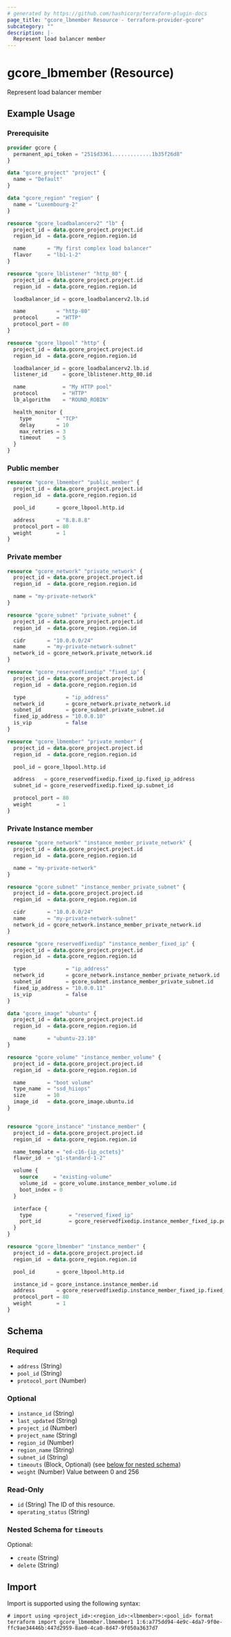 ```yaml
---
# generated by https://github.com/hashicorp/terraform-plugin-docs
page_title: "gcore_lbmember Resource - terraform-provider-gcore"
subcategory: ""
description: |-
  Represent load balancer member
---
```


# gcore_lbmember (Resource)

Represent load balancer member

## Example Usage

### Prerequisite

```terraform
provider gcore {
  permanent_api_token = "251$d3361.............1b35f26d8"
}

data "gcore_project" "project" {
  name = "Default"
}

data "gcore_region" "region" {
  name = "Luxembourg-2"
}
```

```terraform
resource "gcore_loadbalancerv2" "lb" {
  project_id = data.gcore_project.project.id
  region_id  = data.gcore_region.region.id

  name       = "My first complex load balancer"
  flavor     = "lb1-1-2"
}

resource "gcore_lblistener" "http_80" {
  project_id = data.gcore_project.project.id
  region_id  = data.gcore_region.region.id

  loadbalancer_id = gcore_loadbalancerv2.lb.id

  name          = "http-80"
  protocol      = "HTTP"
  protocol_port = 80
}

resource "gcore_lbpool" "http" {
  project_id = data.gcore_project.project.id
  region_id  = data.gcore_region.region.id

  loadbalancer_id = gcore_loadbalancerv2.lb.id
  listener_id     = gcore_lblistener.http_80.id

  name            = "My HTTP pool"
  protocol        = "HTTP"
  lb_algorithm    = "ROUND_ROBIN"

  health_monitor {
    type        = "TCP"
    delay       = 10
    max_retries = 3
    timeout     = 5
  }
}
```

### Public member

```terraform
resource "gcore_lbmember" "public_member" {
  project_id = data.gcore_project.project.id
  region_id  = data.gcore_region.region.id

  pool_id       = gcore_lbpool.http.id

  address       = "8.8.8.8"
  protocol_port = 80
  weight        = 1
}
```

### Private member

```terraform
resource "gcore_network" "private_network" {
  project_id = data.gcore_project.project.id
  region_id  = data.gcore_region.region.id

  name = "my-private-network"
}

resource "gcore_subnet" "private_subnet" {
  project_id = data.gcore_project.project.id
  region_id  = data.gcore_region.region.id

  cidr       = "10.0.0.0/24"
  name       = "my-private-network-subnet"
  network_id = gcore_network.private_network.id
}

resource "gcore_reservedfixedip" "fixed_ip" {
  project_id = data.gcore_project.project.id
  region_id  = data.gcore_region.region.id

  type             = "ip_address"
  network_id       = gcore_network.private_network.id
  subnet_id        = gcore_subnet.private_subnet.id
  fixed_ip_address = "10.0.0.10"
  is_vip           = false
}

resource "gcore_lbmember" "private_member" {
  project_id = data.gcore_project.project.id
  region_id  = data.gcore_region.region.id

  pool_id = gcore_lbpool.http.id

  address   = gcore_reservedfixedip.fixed_ip.fixed_ip_address
  subnet_id = gcore_reservedfixedip.fixed_ip.subnet_id

  protocol_port = 80
  weight        = 1
}
```

### Private Instance member

```terraform
resource "gcore_network" "instance_member_private_network" {
  project_id = data.gcore_project.project.id
  region_id  = data.gcore_region.region.id

  name = "my-private-network"
}

resource "gcore_subnet" "instance_member_private_subnet" {
  project_id = data.gcore_project.project.id
  region_id  = data.gcore_region.region.id

  cidr       = "10.0.0.0/24"
  name       = "my-private-network-subnet"
  network_id = gcore_network.instance_member_private_network.id
}

resource "gcore_reservedfixedip" "instance_member_fixed_ip" {
  project_id = data.gcore_project.project.id
  region_id  = data.gcore_region.region.id

  type             = "ip_address"
  network_id       = gcore_network.instance_member_private_network.id
  subnet_id        = gcore_subnet.instance_member_private_subnet.id
  fixed_ip_address = "10.0.0.11"
  is_vip           = false
}

data "gcore_image" "ubuntu" {
  project_id = data.gcore_project.project.id
  region_id  = data.gcore_region.region.id

  name       = "ubuntu-23.10"
}

resource "gcore_volume" "instance_member_volume" {
  project_id = data.gcore_project.project.id
  region_id  = data.gcore_region.region.id

  name       = "boot volume"
  type_name  = "ssd_hiiops"
  size       = 10
  image_id   = data.gcore_image.ubuntu.id
}


resource "gcore_instance" "instance_member" {
  project_id = data.gcore_project.project.id
  region_id  = data.gcore_region.region.id

  name_template = "ed-c16-{ip_octets}"
  flavor_id  = "g1-standard-1-2"

  volume {
    source     = "existing-volume"
    volume_id  = gcore_volume.instance_member_volume.id
    boot_index = 0
  }

  interface {
    type            = "reserved_fixed_ip"
    port_id         = gcore_reservedfixedip.instance_member_fixed_ip.port_id
  }
}

resource "gcore_lbmember" "instance_member" {
  project_id = data.gcore_project.project.id
  region_id  = data.gcore_region.region.id

  pool_id       = gcore_lbpool.http.id

  instance_id = gcore_instance.instance_member.id
  address       = gcore_reservedfixedip.instance_member_fixed_ip.fixed_ip_address
  protocol_port = 80
  weight        = 1
}
```

<!-- schema generated by tfplugindocs -->
## Schema

### Required

- `address` (String)
- `pool_id` (String)
- `protocol_port` (Number)

### Optional

- `instance_id` (String)
- `last_updated` (String)
- `project_id` (Number)
- `project_name` (String)
- `region_id` (Number)
- `region_name` (String)
- `subnet_id` (String)
- `timeouts` (Block, Optional) (see [below for nested schema](#nestedblock--timeouts))
- `weight` (Number) Value between 0 and 256

### Read-Only

- `id` (String) The ID of this resource.
- `operating_status` (String)

<a id="nestedblock--timeouts"></a>
### Nested Schema for `timeouts`

Optional:

- `create` (String)
- `delete` (String)





## Import

Import is supported using the following syntax:

```shell
# import using <project_id>:<region_id>:<lbmember>:<pool_id> format
terraform import gcore_lbmember.lbmember1 1:6:a775dd94-4e9c-4da7-9f0e-ffc9ae34446b:447d2959-8ae0-4ca0-8d47-9f050a3637d7
```

